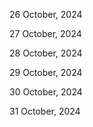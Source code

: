 26 October, 2024

27 October, 2024

28 October, 2024

29 October, 2024

30 October, 2024

31 October, 2024